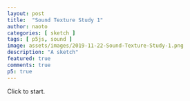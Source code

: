 ```yaml
---
layout: post
title:  "Sound Texture Study 1"
author: naoto
categories: [ sketch ]
tags: [ p5js, sound ]
image: assets/images/2019-11-22-Sound-Texture-Study-1.png
description: "A sketch"
featured: true
comments: true
p5: true
---
```


<div id = "p5sketch">
  <!-- p5 instance will be created here -->
</div>

Click to start.

<script>
var getFrequency = function (note) {
    var notes = ['A', 'A#', 'B', 'C', 'C#', 'D', 'D#', 'E', 'F', 'F#', 'G', 'G#'],
        octave,
        keyNumber;

    if (note.length === 3) {
        octave = note.charAt(2);
    } else {
        octave = note.charAt(1);
    }

    keyNumber = notes.indexOf(note.slice(0, -1));

    if (keyNumber < 3) {
        keyNumber = keyNumber + 12 + ((octave - 1) * 12) + 1; 
    } else {
        keyNumber = keyNumber + ((octave - 1) * 12) + 1; 
    }

    // Return frequency of note
    return 440 * Math.pow(2, (keyNumber- 49) / 12);
};

var colorSchemes = [
  new ColorScheme("https://coolors.co/5386e4-7fc29b-b5ef8a-d7f171-817e9f"),
];

function ColorScheme(colorString) {
  this.colors = [];
  {
    let cc = colorString.split("/");
    let cs = cc[cc.length - 1].split("-");
    for (let i in cs) {
      let r = parseInt("0x" + cs[i].substring(0, 2));
      let g = parseInt("0x" + cs[i].substring(2, 4));
      let b = parseInt("0x" + cs[i].substring(4, 6));
      this.colors.push({ r: r, g: g, b: b });
    }
  }
  this.offset = 0;
}

ColorScheme.prototype.get = function (i) {
  i = Math.min(this.colors.length - 1, Math.max(0, i));
  return this.colors[(i + this.offset) % this.colors.length];
}

function setColor(parent, func, index, alpha) {
  if (alpha == undefined) alpha = 255;
  parent[func](colorSchemes[0].get(index).r, colorSchemes[0].get(index).g, colorSchemes[0].get(index).b, alpha);
}

const s = (p) => {
  p.setup = () => {
    p.createCanvas(400, 400);
  }

  let playing = false;
  let dataArray, bufferLength;
  let ampArray = [];
  let count = 0;
  const perm = [];
  for(let i = 0; i < 3; i++) {
    perm[i] = getFrequency(p.random(['A', 'A#', 'B', 'C', 'C#', 'D', 'D#', 'E', 'F', 'F#', 'G', 'G#'])+p.random(['3','5']));//Math.random() * 220 + 220;
  }
  const toffs = [];
  for(let i = 0; i < 3; i++) {
    toffs[i] = Math.random();
  }
  const setTypes = [];
  for(let i = 0; i < 3; i++) {
    setTypes[i] = Math.floor(Math.random() * 2);
  }
  p.draw = () => {
    const t = p.millis() * 0.001;

    if (playing) {
      const freq = 8;
      if (Math.floor(t * freq) - Math.floor(lastT * freq) > 0) {
        let f = perm[count];
        let toff = 0;//toffs[count] / freq;
        if(true || setTypes[count] == 0) {
          nodes.fm.osc.frequency.setValueAtTime(f, audioCtx.currentTime + toff);
        }
        else {
          nodes.fm.osc.frequency.linearRampToValueAtTime(f, audioCtx.currentTime + toff);
        }
        count = (count + 1) % perm.length;
        if(count == 0) {
          nodes.fm.biquadFilter.frequency.setValueAtTime(p.random(500, 2000), audioCtx.currentTime);
          nodes.fm.carrier.frequency.linearRampToValueAtTime(p.random([2, 16, 32]), audioCtx.currentTime + 0.1);
          const pos = Math.floor(Math.random()*perm.length);
          perm[pos] = getFrequency(p.random(['A', 'A#', 'B', 'C', 'C#', 'D', 'D#', 'E', 'F', 'F#', 'G', 'G#'])+p.random(['3','5']));//Math.random() * 110 + 220;
          toffs[pos] = Math.random();
          setTypes[pos] = Math.floor(Math.random() * 2);
        }
      }
    }
    lastT = t;

    setColor(p, 'background', 0);
    let fm = nodes.fm;
    if (fm.analyser != undefined) {
      p.push();
      if (dataArray == undefined) {
        bufferLength = fm.analyser.frequencyBinCount;
        dataArray = new Uint8Array(bufferLength);
      }
      fm.analyser.getByteTimeDomainData(dataArray);
      let avg = 0;
      for (let i = 0; i < bufferLength; i++) {
        let v = dataArray[i] / 128.0;
        avg += Math.abs(v * 0.5 - 0.5);
      }
      avg /= bufferLength * 5;
      avg *= fm.amp.gain.value * 10;
      ampArray.push(avg);
      if (ampArray.length > 5) ampArray.shift();
      a = arr => arr.reduce((a, b) => a + b, 0) / arr.length;
      avg = a(ampArray);
      p.noStroke();
      p.translate(p.width / 2, p.height / 2);
      p.rectMode(p.CENTER);
      for (let i = -4; i <= 4; i++) {
        setColor(p, 'stroke', count % 3 + 1);
        p.noFill();
        // p.rect(i / 8 * p.width, 0, avg * p.width, p.height);
        p.beginShape();
        for (let j = 0; j < 100; j++) {
          let x = avg * p.random(-1, 1) * p.width + i / 8 * p.width;
          let y = p.map(j, 0, 99, -p.height / 2, p.height / 2);
          p.vertex(x, y);
        }
        p.endShape();
      }
      p.pop();
    }
  }

  p.mousePressed = () => {
    if (0 <= p.mouseX && p.mouseX < p.width && 0 <= p.mouseY && p.mouseY < p.height) {
      if (playing == false) {
        playing = true;
        nodes.fm.start();
      }
    }
  }
}

// for cross browser compatibility
const AudioContext = window.AudioContext || window.webkitAudioContext;
const audioCtx = new AudioContext();

class FreqMod {
  constructor() {
    let pulseHz = 440;
    let lfoHz = 0.1;
    let carrierHz = 4;
    
    this.amp = audioCtx.createGain();
    this.amp.gain.setValueAtTime(0.1, audioCtx.currentTime);
    this.amp.connect(audioCtx.destination);

    this.biquadFilter = audioCtx.createBiquadFilter();
    this.biquadFilter.type = "lowpass";
    this.biquadFilter.frequency.setValueAtTime(1000, audioCtx.currentTime);
    this.biquadFilter.gain.setValueAtTime(25, audioCtx.currentTime);
    this.biquadFilter.connect(this.amp);
    
    this.carAmp = audioCtx.createGain();
    this.carAmp.gain.setValueAtTime(0.1, audioCtx.currentTime);
    this.carAmp.connect(this.biquadFilter);

    this.osc = audioCtx.createOscillator();
    this.osc.type = 'sawtooth';
    this.osc.frequency.setValueAtTime(pulseHz, audioCtx.currentTime);
    this.osc.connect(this.carAmp);

    this.carGain = audioCtx.createGain();
    this.carGain.gain.value = 0.1;
    this.carGain.connect(this.carAmp.gain);

    this.carrier = audioCtx.createOscillator();
    this.carrier.type = 'square';
    this.carrier.frequency.setValueAtTime(carrierHz, audioCtx.currentTime);
    this.carrier.connect(this.carGain);

    this.modGain = audioCtx.createGain();
    this.modGain.gain.value = 10;
    this.modGain.connect(this.osc.frequency);

    this.lfo = audioCtx.createOscillator();
    this.lfo.type = 'sine';
    this.lfo.frequency.setValueAtTime(lfoHz, audioCtx.currentTime);
    this.lfo.connect(this.modGain);

    this.analyser = audioCtx.createAnalyser();
    this.analyser.fftSize = 1024;
    this.carGain.connect(this.analyser);
  }

  start() {
    this.lfo.start();
    this.carrier.start();
    this.osc.start();
  }
  
  setParam(param) {
    
  }
}

const nodes = {
  fm: new FreqMod(),
  pulse: {}
};

let myp5 = new p5(s, document.getElementById('p5sketch'));
</script>